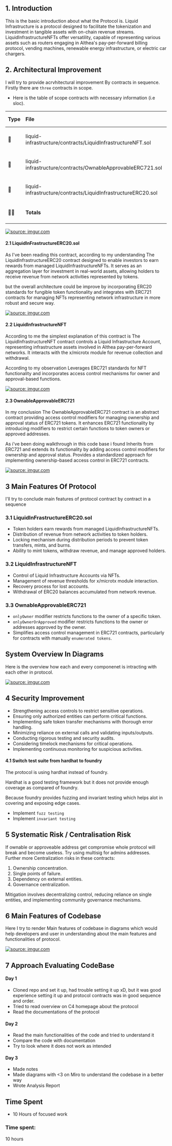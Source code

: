 ## 1. Introduction

This is the basic introduction about what the Protocol is.
Liquid Infrastructure is a protocol designed to facilitate the tokenization and investment in tangible assets with on-chain revenue streams.
LiquidInfrastructureNFTs offer versatility, capable of representing various assets such as routers engaging in Althea's pay-per-forward billing protocol, vending machines, renewable energy infrastructure, or electric car chargers.

## 2. Architectural Improvement

I will try to provide acrvhitectural improvement By contracts in sequence.
Firstly there are `three` contracts in scope.
- Here is the table of scope contracts with necessary information (i.e sloc).

<table>
<thead>
<tr>
<th id="type" style="text-align:left;"> Type </th>
<th id="file" style="text-align:left;"> File   </th>
<th id="logic_contracts" style="text-align:left;"> Logic Contracts </th>
<th id="interfaces" style="text-align:left;"> Interfaces </th>
<th id="lines" style="text-align:left;"> Lines </th>
<th id="nlines" style="text-align:left;"> nLines </th>
<th id="nsloc" style="text-align:left;"> nSLOC </th>
<th id="comment_lines" style="text-align:left;"> Comment Lines </th>
<th id="complex._score" style="text-align:left;"> Complex. Score </th>
<th id="capabilities" style="text-align:left;"> Capabilities </th>
</tr>
</thead>

<tbody>
<tr>
<td style="text-align:left;"><p>📝 </p></td>
<td style="text-align:left;"><p>liquid-infrastructure/contracts/LiquidInfrastructureNFT.sol </p></td>
<td style="text-align:left;"><p>1 </p></td>
<td style="text-align:left;"><hr></td>
<td style="text-align:left;"><p>206 </p></td>
<td style="text-align:left;"><p>192 </p></td>
<td style="text-align:left;"><p>74 </p></td>
<td style="text-align:left;"><p>107 </p></td>
<td style="text-align:left;"><p>68 </p></td>
<td style="text-align:left;"><p><strong><abbr title="Initiates ETH Value Transfer">📤</abbr></strong> </p></td>
</tr>



<tr>
<td style="text-align:left;"><p>🎨 </p></td>
<td style="text-align:left;"><p>liquid-infrastructure/contracts/OwnableApprovableERC721.sol </p></td>
<td style="text-align:left;"><p>1 </p></td>
<td style="text-align:left;"><hr></td>
<td style="text-align:left;"><p>43 </p></td>
<td style="text-align:left;"><p>43 </p></td>
<td style="text-align:left;"><p>19 </p></td>
<td style="text-align:left;"><p>22 </p></td>
<td style="text-align:left;"><p>13 </p></td>
<td style="text-align:left;"><hr></td>
</tr>

<tr>
<td style="text-align:left;"><p>📝 </p></td>
<td style="text-align:left;"><p>liquid-infrastructure/contracts/LiquidInfrastructureERC20.sol </p></td>
<td style="text-align:left;"><p>1 </p></td>
<td style="text-align:left;"><hr></td>
<td style="text-align:left;"><p>477 </p></td>
<td style="text-align:left;"><p>458 </p></td>
<td style="text-align:left;"><p>251 </p></td>
<td style="text-align:left;"><p>158 </p></td>
<td style="text-align:left;"><p>201 </p></td>
<td style="text-align:left;"><p><strong><abbr title="Initiates ETH Value Transfer">📤</abbr></strong> </p></td>
</tr>


<tr>
<td style="text-align:left;"><p>📝🎨 </p></td>
<td style="text-align:left;"><p><strong>Totals</strong> </p></td>
<td style="text-align:left;"><p><strong>7</strong> </p></td>
<td style="text-align:left;"><hr></td>
<td style="text-align:left;"><p><strong>726</strong>  </p></td>
<td style="text-align:left;"><p><strong>804</strong> </p></td>
<td style="text-align:left;"><p><strong>424</strong> </p></td>
<td style="text-align:left;"><p><strong>311</strong> </p></td>
<td style="text-align:left;"><p><strong>344</strong> </p></td>
<td style="text-align:left;"><p><strong><abbr title="Initiates ETH Value Transfer">📤</abbr></strong> </p></td>
</tr>

</tbody>
</table>



<a href="https://imgur.com/WeckO4n"><img src="https://i.imgur.com/WeckO4n.png" title="source: imgur.com" /></a>


#### 2.1 LiquidInFrastructureERC20.sol

As I've been reading this contract, according to my understanding The LiquidInfrastructureERC20 contract designed to enable investors to earn rewards from managed LiquidInfrastructureNFTs. It serves as an aggregation layer for investment in real-world assets, allowing holders to receive revenue from network activities represented by tokens.

but the overall architecture could be improve by incorporating ERC20 standards for fungible token functionality and integrates with ERC721 contracts for managing NFTs representing network infrastructure in more robust and secure way.

<a href="https://imgur.com/odMl6Ii"><img src="https://i.imgur.com/odMl6Ii.png" title="source: imgur.com" /></a>

#### 2.2 LiquidInfrastructureNFT

According to me the simplest explanation of this contract is The LiquidInfrastructureNFT contract controls a Liquid Infrastructure Account, representing infrastructure assets involved in Althea pay-per-forward networks. It interacts with the x/microtx module for revenue collection and withdrawal.

According to my observation Leverages ERC721 standards for NFT functionality and incorporates access control mechanisms for owner and approval-based functions.

<a href="https://imgur.com/pPf9b22"><img src="https://i.imgur.com/pPf9b22.png" title="source: imgur.com" /></a>

#### 2.3 OwnableApprovableERC721

In my conclusion The OwnableApprovableERC721 contract is an abstract contract providing access control modifiers for managing ownership and approval status of ERC721 tokens. It enhances ERC721 functionality by introducing modifiers to restrict certain functions to token owners or approved addresses.

As i've been doing walkthrough in this code base i found Inherits from ERC721 and extends its functionality by adding access control modifiers for ownership and approval status. Provides a standardized approach for implementing ownership-based access control in ERC721 contracts.

<a href="https://imgur.com/SJix3wh"><img src="https://i.imgur.com/SJix3wh.png" title="source: imgur.com" /></a>

## 3 Main Features Of Protocol

I'll try to conclude main features of protocol contract by contract in a sequence 

### 3.1 LiquidInFrastructureERC20.sol

- Token holders earn rewards from managed LiquidInfrastructureNFTs.
- Distribution of revenue from network activities to token holders.
- Locking mechanism during distribution periods to prevent token transfers, mints, and burns.
- Ability to mint tokens, withdraw revenue, and manage approved holders.
  
### 3.2 LiquidInfrastructureNFT

- Control of Liquid Infrastructure Accounts via NFTs.
- Management of revenue thresholds for x/microtx module interaction.
- Recovery process for lost accounts.
- Withdrawal of ERC20 balances accumulated from network revenue.

### 3.3 OwnableApprovableERC721

- `onlyOwner` modifier restricts functions to the owner of a specific token.
- `onlyOwnerOrApproved` modifier restricts functions to the owner or addresses approved by the owner.
- Simplifies access control management in ERC721 contracts, particularly for contracts with manually `enumerated tokens`.
## System Overview In Diagrams
Here is the overview how each and every componenet is intracting with each other in protocol.

<a href="https://imgur.com/TmDXaSo"><img src="https://i.imgur.com/TmDXaSo.png" title="source: imgur.com" /></a>

## 4 Security Improvement 

- Strengthening access controls to restrict sensitive operations.
- Ensuring only authorized entities can perform critical functions.
- Implementing safe token transfer mechanisms with thorough error handling.
- Minimizing reliance on external calls and validating inputs/outputs.
- Conducting rigorous testing and security audits.
- Considering timelock mechanisms for critical operations.
- Implementing continuous monitoring for suspicious activities.
#### 4.1 Switch test suite from hardhat to foundry 
The protocol is using hardhat instead of foundry.

Hardhat is a good testing framework but it does not provide enough coverage as compared of foundry.

Because foundry provides fuzzing and invariant testing which helps alot in covering and exposing edge cases.

- Implement `fuzz testing`
- Implement `invariant testing`
## 5 Systematic Risk / Centralisation Risk
If ownable or approveable address get compromise whole protocol will break and become useless.
Try using multisig for admins addresses.
Further more 
Centralization risks in these contracts:

1. Ownership concentration.
2. Single points of failure.
3. Dependency on external entities.
4. Governance centralization.

Mitigation involves decentralizing control, reducing reliance on single entities, and implementing community governance mechanisms.

## 6 Main Features of Codebase 
Here I try to render Main features of codebase in diagrams which would help developers and user in understanding about the main features and functionalities of protocol. 



<a href="https://imgur.com/4ypyWWF"><img src="https://i.imgur.com/4ypyWWF.png" title="source: imgur.com" /></a>

## 7 Approach Evaluating CodeBase 
#### Day 1 
- Cloned repo and set it up, had trouble setting it up xD, but it was good experience setting it up and protocol contracts was in good sequence and order.
- Tried to read overview on C4 homepage about the protocol 
- Read the documentations of the protocol 

#### Day 2 

- Read the main functionalities of the code and tried to understand it 
- Compare the code with documentation 
- Try to look where it does not work as intended 

#### Day 3 

- Made notes
- Made diagrams with <3 on Miro to understand the codebase in a better way 
- Wrote Analysis Report 



## Time Spent 

- 10 Hours of focused work 

### Time spent:
10 hours